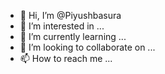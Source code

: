 - 👋 Hi, I’m @Piyushbasura
- 👀 I’m interested in ...
- 🌱 I’m currently learning ...
- 💞️ I’m looking to collaborate on ...
- 📫 How to reach me ...

<!---
Piyushbasura/Piyushbasura is a ✨ special ✨ repository because its `README.md` (this file) appears on your GitHub profile.
You can click the Preview link to take a look at your changes.
--->
